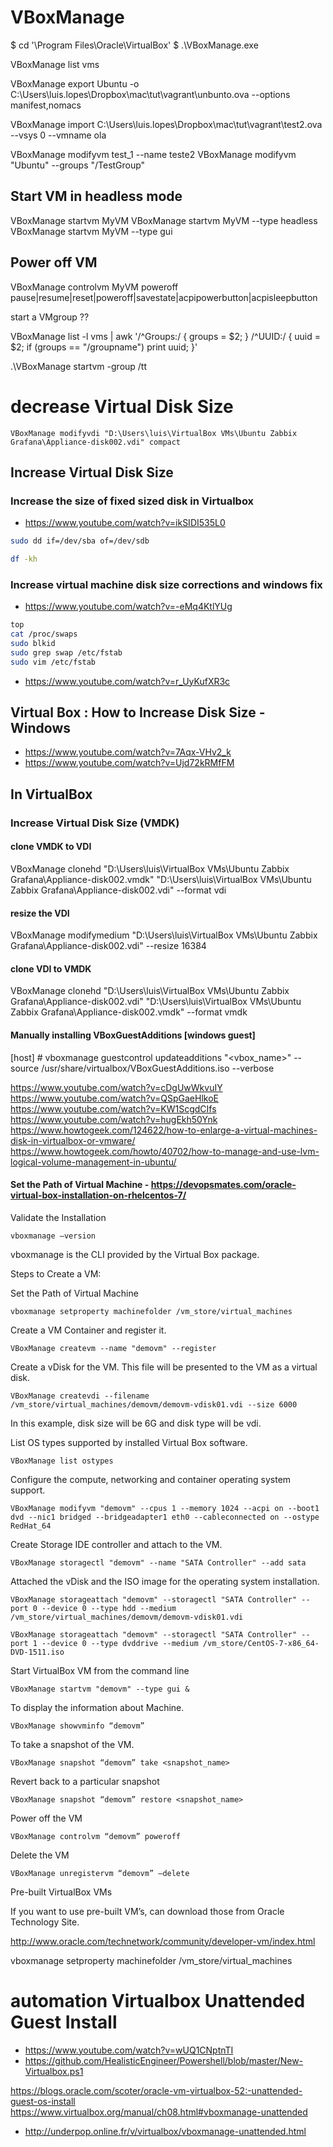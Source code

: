# VBoxManage

$ cd '\Program Files\Oracle\VirtualBox'
$ .\VBoxManage.exe


VBoxManage list vms


VBoxManage export Ubuntu -o C:\Users\luis.lopes\Dropbox\mac\tut\vagrant\unbunto.ova --options manifest,nomacs

VBoxManage import C:\Users\luis.lopes\Dropbox\mac\tut\vagrant\test2.ova --vsys 0 --vmname ola

VBoxManage modifyvm test_1 --name teste2
VBoxManage modifyvm "Ubuntu" --groups "/TestGroup"


## Start VM in headless mode
VBoxManage startvm MyVM 
VBoxManage startvm MyVM --type headless
VBoxManage startvm MyVM --type gui

## Power off VM
VBoxManage controlvm MyVM poweroff
pause|resume|reset|poweroff|savestate|acpipowerbutton|acpisleepbutton


start a VMgroup ??

VBoxManage list -l vms | awk '/^Groups:/ { groups = $2; } /^UUID:/ { uuid = $2; if (groups == "/groupname") print uuid; }'

.\VBoxManage startvm -group /tt
#  decrease Virtual Disk Size
```
VBoxManage modifyvdi "D:\Users\luis\VirtualBox VMs\Ubuntu Zabbix Grafana\Appliance-disk002.vdi" compact
```

##  Increase Virtual Disk Size
### Increase the size of fixed sized disk in Virtualbox
 - https://www.youtube.com/watch?v=ikSIDI535L0
```bash
sudo dd if=/dev/sba of=/dev/sdb

df -kh
```
### Increase virtual machine disk size corrections and windows fix
 - https://www.youtube.com/watch?v=-eMq4KtlYUg

```bash
top
cat /proc/swaps
sudo blkid
sudo grep swap /etc/fstab
sudo vim /etc/fstab
```
- https://www.youtube.com/watch?v=r_UyKufXR3c

## Virtual Box : How to Increase Disk Size - Windows
- https://www.youtube.com/watch?v=7Aqx-VHv2_k
- https://www.youtube.com/watch?v=Ujd72kRMfFM 

## In VirtualBox
### Increase Virtual Disk Size (VMDK)
#### clone VMDK to VDI
VBoxManage clonehd "D:\Users\luis\VirtualBox VMs\Ubuntu Zabbix Grafana\Appliance-disk002.vmdk" "D:\Users\luis\VirtualBox VMs\Ubuntu Zabbix Grafana\Appliance-disk002.vdi" --format vdi
#### resize the VDI
VBoxManage modifymedium "D:\Users\luis\VirtualBox VMs\Ubuntu Zabbix Grafana\Appliance-disk002.vdi" --resize 16384
#### clone VDI to VMDK 
VBoxManage clonehd "D:\Users\luis\VirtualBox VMs\Ubuntu Zabbix Grafana\Appliance-disk002.vdi" "D:\Users\luis\VirtualBox VMs\Ubuntu Zabbix Grafana\Appliance-disk002.vmdk"  --format vmdk

#### Manually installing VBoxGuestAdditions [windows guest]
[host] # vboxmanage guestcontrol updateadditions "<vbox_name>" --source /usr/share/virtualbox/VBoxGuestAdditions.iso --verbose


https://www.youtube.com/watch?v=cDgUwWkvuIY
https://www.youtube.com/watch?v=QSpGaeHlkoE
https://www.youtube.com/watch?v=KW1ScgdCIfs
https://www.youtube.com/watch?v=hugEkh50Ynk
https://www.howtogeek.com/124622/how-to-enlarge-a-virtual-machines-disk-in-virtualbox-or-vmware/
https://www.howtogeek.com/howto/40702/how-to-manage-and-use-lvm-logical-volume-management-in-ubuntu/


#### Set the Path of Virtual Machine - https://devopsmates.com/oracle-virtual-box-installation-on-rhelcentos-7/

Validate the Installation

```
vboxmanage –version
```
 

vboxmanage is the CLI provided by the Virtual Box package.

Steps to Create a VM:

Set the Path of Virtual Machine

```
vboxmanage setproperty machinefolder /vm_store/virtual_machines
```
 

Create a VM Container and register it.

```
VBoxManage createvm --name "demovm" --register
```
 

Create a vDisk for the VM. This file will be presented to the VM as a virtual disk.

```
VBoxManage createvdi --filename /vm_store/virtual_machines/demovm/demovm-vdisk01.vdi --size 6000
```
 

In this example, disk size will be 6G and disk type will be vdi.

List OS types supported by installed Virtual Box software.

```
VBoxManage list ostypes
```
 

Configure the compute, networking and container operating system support.

```
VBoxManage modifyvm "demovm" --cpus 1 --memory 1024 --acpi on --boot1 dvd --nic1 bridged --bridgeadapter1 eth0 --cableconnected on --ostype RedHat_64
```
 

Create Storage IDE controller and attach to the VM.

```
VBoxManage storagectl "demovm" --name "SATA Controller" --add sata
```
 

Attached the vDisk and the ISO image for the operating system installation.

```
VBoxManage storageattach "demovm" --storagectl "SATA Controller" --port 0 --device 0 --type hdd --medium /vm_store/virtual_machines/demovm/demovm-vdisk01.vdi
```
```
VBoxManage storageattach "demovm" --storagectl "SATA Controller" --port 1 --device 0 --type dvddrive --medium /vm_store/CentOS-7-x86_64-DVD-1511.iso
```
Start VirtualBox VM from the command line

```
VBoxManage startvm "demovm" --type gui &
```
To display the information about Machine.

```
VBoxManage showvminfo “demovm”
```
To take a snapshot of the VM.

```
VBoxManage snapshot “demovm” take <snapshot_name>
```
Revert back to a particular snapshot

```
VBoxManage snapshot “demovm” restore <snapshot_name>
```
Power off the VM

```
VBoxManage controlvm “demovm” poweroff
```
Delete the VM

```
VBoxManage unregistervm “demovm” –delete
```
Pre-built VirtualBox VMs

If you want to use pre-built VM’s, can download those from Oracle Technology Site.

http://www.oracle.com/technetwork/community/developer-vm/index.html


 vboxmanage setproperty machinefolder /vm_store/virtual_machines

 # automation Virtualbox Unattended Guest Install
 - https://www.youtube.com/watch?v=wUQ1CNptnTI
 - https://github.com/HealisticEngineer/Powershell/blob/master/New-Virtualbox.ps1

 https://blogs.oracle.com/scoter/oracle-vm-virtualbox-52:-unattended-guest-os-install
 https://www.virtualbox.org/manual/ch08.html#vboxmanage-unattended
 - http://underpop.online.fr/v/virtualbox/vboxmanage-unattended.html
